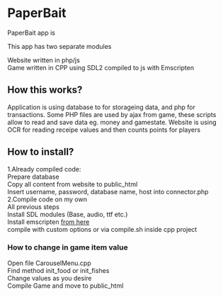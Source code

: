 # PaperBait

PaperBait app is <br/>

This app has two separate modules<br/>

Website written in php/js<br/>
Game written in CPP using SDL2 compiled to js with Emscripten<br/>

## How this works?

Application is using database to for storageing data, and php for transactions.
Some PHP files are used by ajax from game, these scripts allow to read and save data eg. money and gamestate.
Website is using OCR for reading receipe values and then counts points for players

## How to install?

  1.Already compiled code:<br/>
    Prepare database<br/>
    Copy all content from website to public_html<br/>
    Insert username, password, database name, host into connector.php<br/>
  2.Compile code on my own<br/>
    All previous steps<br/>
    Install SDL modules (Base, audio, ttf etc.)<br/>
    Install emscripten [from here](https://emscripten.org)<br/>
    compile with custom options or via compile.sh inside cpp project<br/>
    

### How to change in game item value
Open file CarouselMenu.cpp<br/>
Find method init_food or init_fishes<br/>
Change values as you desire<br/>
Compile Game and move to public_html<br/>

